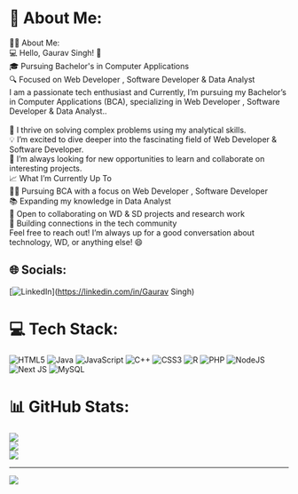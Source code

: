 # 💫 About Me:
🧑‍💻 About Me:<br>💻 Hello, Gaurav Singh! 👋<br>🎓 Pursuing Bachelor's in Computer Applications<br>🔍 Focused on Web Developer , Software Developer & Data Analyst<br>I am a passionate tech enthusiast and  Currently, I’m pursuing my Bachelor’s in Computer Applications (BCA), specializing in Web Developer , Software Developer & Data Analyst..<br><br>🎯 I thrive on solving complex problems using my analytical skills.<br>💡 I’m excited to dive deeper into the fascinating field of  Web Developer & Software Developer.<br>🌟 I’m always looking for new opportunities to learn and collaborate on interesting projects.<br>📈 What I’m Currently Up To<br>👨‍🎓 Pursuing BCA with a focus on  Web Developer , Software Developer<br>📚 Expanding my knowledge in Data Analyst<br>💼 Open to collaborating on WD & SD projects and research work<br>🤝 Building connections in the tech community<br>Feel free to reach out! I’m always up for a good conversation about technology, WD, or anything else! 😄


## 🌐 Socials:
[![LinkedIn](https://img.shields.io/badge/LinkedIn-%230077B5.svg?logo=linkedin&logoColor=white)](https://linkedin.com/in/Gaurav Singh) 

# 💻 Tech Stack:
![HTML5](https://img.shields.io/badge/html5-%23E34F26.svg?style=for-the-badge&logo=html5&logoColor=white) ![Java](https://img.shields.io/badge/java-%23ED8B00.svg?style=for-the-badge&logo=openjdk&logoColor=white) ![JavaScript](https://img.shields.io/badge/javascript-%23323330.svg?style=for-the-badge&logo=javascript&logoColor=%23F7DF1E) ![C++](https://img.shields.io/badge/c++-%2300599C.svg?style=for-the-badge&logo=c%2B%2B&logoColor=white) ![CSS3](https://img.shields.io/badge/css3-%231572B6.svg?style=for-the-badge&logo=css3&logoColor=white) ![R](https://img.shields.io/badge/r-%23276DC3.svg?style=for-the-badge&logo=r&logoColor=white) ![PHP](https://img.shields.io/badge/php-%23777BB4.svg?style=for-the-badge&logo=php&logoColor=white) ![NodeJS](https://img.shields.io/badge/node.js-6DA55F?style=for-the-badge&logo=node.js&logoColor=white) ![Next JS](https://img.shields.io/badge/Next-black?style=for-the-badge&logo=next.js&logoColor=white) ![MySQL](https://img.shields.io/badge/mysql-4479A1.svg?style=for-the-badge&logo=mysql&logoColor=white)
# 📊 GitHub Stats:
![](https://github-readme-stats.vercel.app/api?username=singhgaurav02&theme=dark&hide_border=false&include_all_commits=false&count_private=false)<br/>
![](https://nirzak-streak-stats.vercel.app/?user=singhgaurav02&theme=dark&hide_border=false)<br/>
![](https://github-readme-stats.vercel.app/api/top-langs/?username=singhgaurav02&theme=dark&hide_border=false&include_all_commits=false&count_private=false&layout=compact)

---
[![](https://visitcount.itsvg.in/api?id=singhgaurav02&icon=0&color=0)](https://visitcount.itsvg.in)

<!-- Proudly created with GPRM ( https://gprm.itsvg.in ) -->